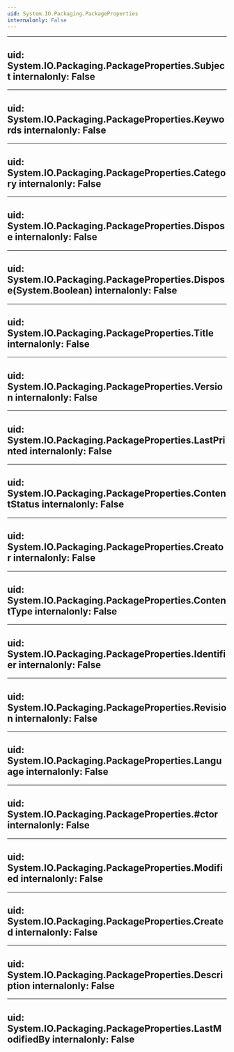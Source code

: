 ```yaml
---
uid: System.IO.Packaging.PackageProperties
internalonly: False
---
```


---
uid: System.IO.Packaging.PackageProperties.Subject
internalonly: False
---

---
uid: System.IO.Packaging.PackageProperties.Keywords
internalonly: False
---

---
uid: System.IO.Packaging.PackageProperties.Category
internalonly: False
---

---
uid: System.IO.Packaging.PackageProperties.Dispose
internalonly: False
---

---
uid: System.IO.Packaging.PackageProperties.Dispose(System.Boolean)
internalonly: False
---

---
uid: System.IO.Packaging.PackageProperties.Title
internalonly: False
---

---
uid: System.IO.Packaging.PackageProperties.Version
internalonly: False
---

---
uid: System.IO.Packaging.PackageProperties.LastPrinted
internalonly: False
---

---
uid: System.IO.Packaging.PackageProperties.ContentStatus
internalonly: False
---

---
uid: System.IO.Packaging.PackageProperties.Creator
internalonly: False
---

---
uid: System.IO.Packaging.PackageProperties.ContentType
internalonly: False
---

---
uid: System.IO.Packaging.PackageProperties.Identifier
internalonly: False
---

---
uid: System.IO.Packaging.PackageProperties.Revision
internalonly: False
---

---
uid: System.IO.Packaging.PackageProperties.Language
internalonly: False
---

---
uid: System.IO.Packaging.PackageProperties.#ctor
internalonly: False
---

---
uid: System.IO.Packaging.PackageProperties.Modified
internalonly: False
---

---
uid: System.IO.Packaging.PackageProperties.Created
internalonly: False
---

---
uid: System.IO.Packaging.PackageProperties.Description
internalonly: False
---

---
uid: System.IO.Packaging.PackageProperties.LastModifiedBy
internalonly: False
---

